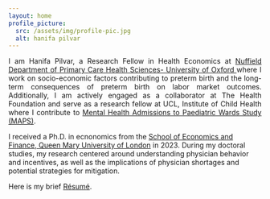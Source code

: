```yaml
---
layout: home
profile_picture:
  src: /assets/img/profile-pic.jpg
  alt: hanifa pilvar
---
```


<p align="justify">
I am Hanifa Pilvar, a Research Fellow in Health Economics at <a href="https://www.phc.ox.ac.uk/" target="_blank">Nuffield Department of Primary Care Health Sciences- University of Oxford </a> where I work on socio-economic factors contributing to preterm birth and the long-term consequences of preterm birth on labor market outcomes. Additionally, I am actively engaged as a collaborator at The Health Foundation and serve as a research fellow at UCL, Institute of Child Health where I contribute to <a href="https://www.ucl.ac.uk/child-health/research/population-policy-and-practice-research-and-teaching-department/mental-health-admissions" target="_blank">Mental Health Admissions to Paediatric Wards Study (MAPS)</a>. 
  
I received a Ph.D. in ecnonomics from the <a href="https://www.qmul.ac.uk/sef/staff/hanifapilvar.html" target="_blank">School of Economics and Finance, Queen Mary University of London</a> in 2023. During my doctoral studies, my research centered around understanding physician behavior and incentives, as well as the implications of physician shortages and potential strategies for mitigation. 

</p>
  Here is my brief <a href="https://www.dropbox.com/scl/fi/gvmop1f8oo5q2o17pl2xd/CV.pdf?rlkey=i2nqr97ct35ib9572rld7e4ss&dl=0" target="_blank">Résumé</a>.




